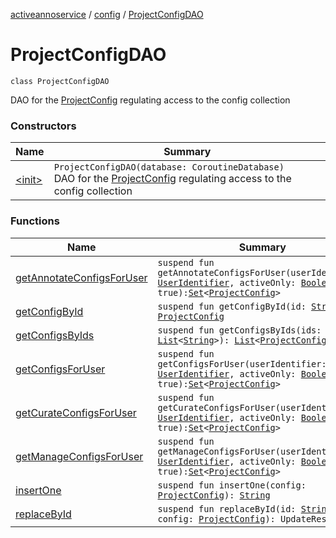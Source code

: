 [activeannoservice](../../index.md) / [config](../index.md) / [ProjectConfigDAO](./index.md)

# ProjectConfigDAO

`class ProjectConfigDAO`

DAO for the [ProjectConfig](../-project-config/index.md) regulating access to the config collection

### Constructors

| Name | Summary |
|---|---|
| [&lt;init&gt;](-init-.md) | `ProjectConfigDAO(database: CoroutineDatabase)`<br>DAO for the [ProjectConfig](../-project-config/index.md) regulating access to the config collection |

### Functions

| Name | Summary |
|---|---|
| [getAnnotateConfigsForUser](get-annotate-configs-for-user.md) | `suspend fun getAnnotateConfigsForUser(userIdentifier: `[`UserIdentifier`](../-user-identifier.md)`, activeOnly: `[`Boolean`](https://kotlinlang.org/api/latest/jvm/stdlib/kotlin/-boolean/index.html)` = true): `[`Set`](https://kotlinlang.org/api/latest/jvm/stdlib/kotlin.collections/-set/index.html)`<`[`ProjectConfig`](../-project-config/index.md)`>` |
| [getConfigById](get-config-by-id.md) | `suspend fun getConfigById(id: `[`String`](https://kotlinlang.org/api/latest/jvm/stdlib/kotlin/-string/index.html)`): `[`ProjectConfig`](../-project-config/index.md) |
| [getConfigsByIds](get-configs-by-ids.md) | `suspend fun getConfigsByIds(ids: `[`List`](https://kotlinlang.org/api/latest/jvm/stdlib/kotlin.collections/-list/index.html)`<`[`String`](https://kotlinlang.org/api/latest/jvm/stdlib/kotlin/-string/index.html)`>): `[`List`](https://kotlinlang.org/api/latest/jvm/stdlib/kotlin.collections/-list/index.html)`<`[`ProjectConfig`](../-project-config/index.md)`>` |
| [getConfigsForUser](get-configs-for-user.md) | `suspend fun getConfigsForUser(userIdentifier: `[`UserIdentifier`](../-user-identifier.md)`, activeOnly: `[`Boolean`](https://kotlinlang.org/api/latest/jvm/stdlib/kotlin/-boolean/index.html)` = true): `[`Set`](https://kotlinlang.org/api/latest/jvm/stdlib/kotlin.collections/-set/index.html)`<`[`ProjectConfig`](../-project-config/index.md)`>` |
| [getCurateConfigsForUser](get-curate-configs-for-user.md) | `suspend fun getCurateConfigsForUser(userIdentifier: `[`UserIdentifier`](../-user-identifier.md)`, activeOnly: `[`Boolean`](https://kotlinlang.org/api/latest/jvm/stdlib/kotlin/-boolean/index.html)` = true): `[`Set`](https://kotlinlang.org/api/latest/jvm/stdlib/kotlin.collections/-set/index.html)`<`[`ProjectConfig`](../-project-config/index.md)`>` |
| [getManageConfigsForUser](get-manage-configs-for-user.md) | `suspend fun getManageConfigsForUser(userIdentifier: `[`UserIdentifier`](../-user-identifier.md)`, activeOnly: `[`Boolean`](https://kotlinlang.org/api/latest/jvm/stdlib/kotlin/-boolean/index.html)` = true): `[`Set`](https://kotlinlang.org/api/latest/jvm/stdlib/kotlin.collections/-set/index.html)`<`[`ProjectConfig`](../-project-config/index.md)`>` |
| [insertOne](insert-one.md) | `suspend fun insertOne(config: `[`ProjectConfig`](../-project-config/index.md)`): `[`String`](https://kotlinlang.org/api/latest/jvm/stdlib/kotlin/-string/index.html) |
| [replaceById](replace-by-id.md) | `suspend fun replaceById(id: `[`String`](https://kotlinlang.org/api/latest/jvm/stdlib/kotlin/-string/index.html)`, config: `[`ProjectConfig`](../-project-config/index.md)`): UpdateResult` |
